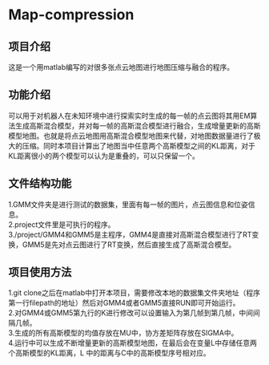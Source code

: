# Map-compression
## 项目介绍
这是一个用matlab编写的对很多张点云地图进行地图压缩与融合的程序。
## 功能介绍
可以用于对机器人在未知环境中进行探索实时生成的每一帧的点云图将其用EM算法生成高斯混合模型，并对每一帧的高斯混合模型进行融合，生成增量更新的高斯模型地图。也就是将点云地图用高斯混合模型地图来代替，对地图数据量进行了极大的压缩。同时本项目计算出了地图当中任意两个高斯模型之间的KL距离，对于KL距离很小的两个模型可以认为是重叠的，可以只保留一个。  
## 文件结构功能
1.GMM文件夹是进行测试的数据集，里面有每一帧的图片，点云图信息和位姿信息。  
2.project文件里是可执行的程序。  
3./project/GMM4和GMM5是主程序，GMM4是直接对高斯混合模型进行了RT变换，GMM5是先对点云图进行了RT变换，然后直接生成了高斯混合模型。  
## 项目使用方法
1.git clone之后在matlab中打开本项目，需要修改本地的数据集文件夹地址（程序第一行filepath的地址）然后对GMM4或者GMM5直接RUN即可开始运行。     
2.对GMM4或GMM5第九行的K进行修改可以设置输入为第几帧到第几帧，中间间隔几帧。  
3.生成的所有高斯模型的均值存放在MU中，协方差矩阵存放在SIGMA中。  
4.运行中可以生成不断增量更新的高斯模型地图，在最后会在变量L中存储任意两个高斯模型的KL距离，L 中的距离与C中的高斯模型序号相对应。
